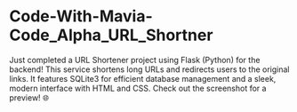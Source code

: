 # Code-With-Mavia-Code_Alpha_URL_Shortner
Just completed a URL Shortener project using Flask (Python) for the backend! This service shortens long URLs and redirects users to the original links. It features SQLite3 for efficient database management and a sleek, modern interface with HTML and CSS. Check out the screenshot for a preview! 🌐

